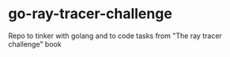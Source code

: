 # go-ray-tracer-challenge
Repo to tinker with golang and to code tasks from "The ray tracer challenge" book

